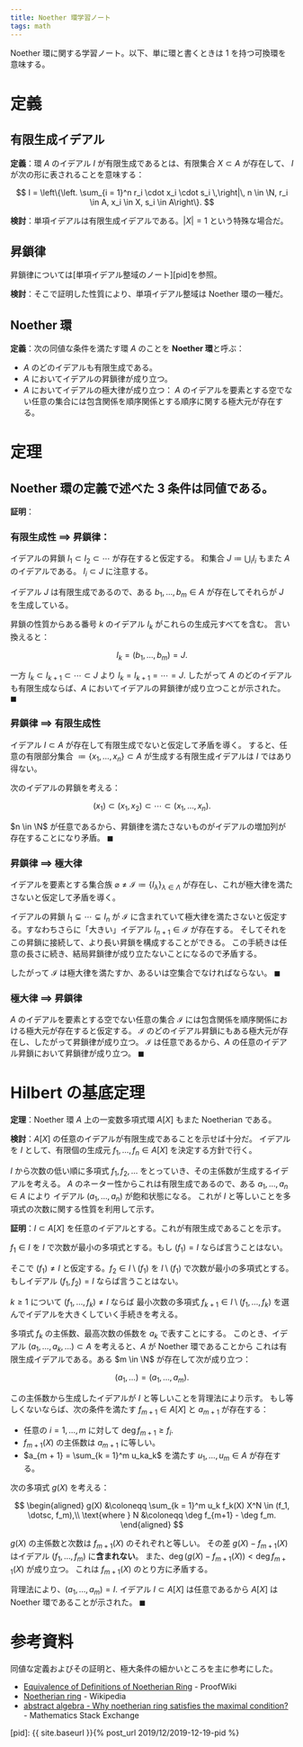 ```yaml
---
title: Noether 環学習ノート
tags: math
---
```


Noether 環に関する学習ノート。以下、単に環と書くときは 1 を持つ可換環を意味する。

# 定義

## 有限生成イデアル

**定義**：環 $A$ のイデアル $I$ が有限生成であるとは、有限集合 $X \subset A$ が存在して、
$I$ が次の形に表されることを意味する：

$$
I = \left\{\left. \sum_{i = 1}^n r_i \cdot x_i \cdot s_i \,\right|\, n \in \N, r_i \in A, x_i \in X, s_i \in A\right\}.
$$

**検討**：単項イデアルは有限生成イデアルである。$\lvert X \rvert = 1$ という特殊な場合だ。

## 昇鎖律

昇鎖律については[単項イデアル整域のノート][pid]を参照。

**検討**：そこで証明した性質により、単項イデアル整域は Noether 環の一種だ。

## Noether 環

**定義**：次の同値な条件を満たす環 $A$ のことを **Noether 環**と呼ぶ：

* $A$ のどのイデアルも有限生成である。
* $A$ においてイデアルの昇鎖律が成り立つ。
* $A$ においてイデアルの極大律が成り立つ：
  $A$ のイデアルを要素とする空でない任意の集合には包含関係を順序関係とする順序に関する極大元が存在する。

# 定理

## Noether 環の定義で述べた 3 条件は同値である。

**証明**：

### 有限生成性 $\implies$ 昇鎖律：

イデアルの昇鎖 $I_1 \subset I_2 \subset \dotsb$ が存在すると仮定する。
和集合 $J \coloneqq \bigcup_{i} I_i$ もまた $A$ のイデアルである。
$I_i \subset J$ に注意する。

イデアル $J$ は有限生成であるので、ある $b_1, \dotsc, b_m \in A$ が存在してそれらが $J$ を生成している。

昇鎖の性質からある番号 $k$ のイデアル $I_k$ がこれらの生成元すべてを含む。
言い換えると：

$$
I_k = (b_1, \dotsc, b_m) = J.
$$

一方 $I_k \subset I_{k + 1} \subset \dotsb \subset J$ より
$I_k = I_{k + 1} = \dotsb = J.$
したがって $A$ のどのイデアルも有限生成ならば、$A$ においてイデアルの昇鎖律が成り立つことが示された。
$\blacksquare$

### 昇鎖律 $\implies$ 有限生成性

イデアル $I \subset A$ が存在して有限生成でないと仮定して矛盾を導く。
すると、任意の有限部分集合 $\coloneqq \lbrace x_1, \dots, x_n \rbrace \subset A$ が生成する有限生成イデアルは
$I$ ではあり得ない。

次のイデアルの昇鎖を考える：

$$
(x_1) \subset (x_1, x_2) \subset \dotsb \subset (x_1, \dotsc, x_n).
$$

$n \in \N$ が任意であるから、昇鎖律を満たさないものがイデアルの増加列が存在することになり矛盾。
$\blacksquare$

### 昇鎖律 $\implies$ 極大律

イデアルを要素とする集合族 $\varnothing \ne \mathscr I \coloneqq \lbrace I_\lambda \rbrace_{\lambda \in \Lambda}$
が存在し、これが極大律を満たさないと仮定して矛盾を導く。

イデアルの昇鎖 $I_1 \subsetneq \dotsb \subsetneq I_n$ が $\mathscr I$
に含まれていて極大律を満たさないと仮定する。すなわちさらに「大きい」イデアル $I_{n + 1} \in \mathscr I$ が存在する。
そしてそれをこの昇鎖に接続して、より長い昇鎖を構成することができる。
この手続きは任意の長さに続き、結局昇鎖律が成り立たないことになるので矛盾する。

したがって $\mathscr I$ は極大律を満たすか、あるいは空集合でなければならない。
$\blacksquare$

### 極大律 $\implies$ 昇鎖律

$A$ のイデアルを要素とする空でない任意の集合 $\mathscr I$ には包含関係を順序関係における極大元が存在すると仮定する。
$\mathscr I$ のどのイデアル昇鎖にもある極大元が存在し、したがって昇鎖律が成り立つ。
$\mathscr I$ は任意であるから、$A$ の任意のイデアル昇鎖において昇鎖律が成り立つ。
$\blacksquare$

# Hilbert の基底定理

**定理**：Noether 環 $A$ 上の一変数多項式環 $A[X]$ もまた Noetherian である。

**検討**：$A[X]$ の任意のイデアルが有限生成であることを示せば十分だ。
イデアルを $I$ として、有限個の生成元 $f_1, \dotsc, f_n \in A[X]$ を決定する方針で行く。

$I$ から次数の低い順に多項式 $f_1, f_2, \dotsc$ をとっていき、その主係数が生成するイデアルを考える。
$A$ のネーター性からこれは有限生成であるので、ある $a_1, \dotsc, a_n \in A$ により
イデアル $(a_1, \dotsc, a_n)$ が飽和状態になる。
これが $I$ と等しいことを多項式の次数に関する性質を利用して示す。

**証明**：$I \subset A[X]$ を任意のイデアルとする。これが有限生成であることを示す。

$f_1 \in I$ を $I$ で次数が最小の多項式とする。もし $(f_1) = I$ ならば言うことはない。

そこで $(f_1) \ne I$ と仮定する。$f_2 \in I\setminus(f_1)$ を $I\setminus(f_1)$ で次数が最小の多項式とする。
もしイデアル $(f_1, f_2) = I$ ならば言うことはない。

$k \ge 1$ について $(f_1, \dotsc, f_k) \ne I$ ならば
最小次数の多項式 $f_{k + 1}\in I\setminus(f_1, \dotsc, f_k)$ を選んでイデアルを大きくしていく手続きを考える。

多項式 $f_k$ の主係数、最高次数の係数を $a_k$ で表すことにする。
このとき、イデアル $(a_1, \dotsc, a_k, \dotsc) \subset A$ を考えると、$A$ が Noether 環であることから
これは有限生成イデアルである。ある $m \in \N$ が存在して次が成り立つ：

$$
(a_1, \dotsc) = (a_1, \dotsc, a_m).
$$

この主係数から生成したイデアルが $I$ と等しいことを背理法により示す。
もし等しくないならば、次の条件を満たす $f_{m + 1}\in A[X]$ と $a_{m + 1}$ が存在する：

* 任意の $i = 1, \dotsc, m$ に対して $\deg f_{m + 1} \ge f_i.$
* $f_{m + 1}(X)$ の主係数は $a_{m + 1}$ に等しい。
* $a_{m + 1} = \sum_{k = 1}^m u_ka_k$ を満たす $u_1, \dotsc, u_m \in A$ が存在する。

次の多項式 $g(X)$ を考える：

$$
\begin{aligned}
g(X) &\coloneqq \sum_{k = 1}^m u_k f_k(X) X^N \in (f_1, \dotsc, f_m),\\
\text{where } N &\coloneqq \deg f_{m+1} - \deg f_m.
\end{aligned}
$$

$g(X)$ の主係数と次数は $f_{m + 1}(X)$ のそれぞれと等しい。
その差 $g(X) - f_{m + 1}(X)$ はイデアル $(f_1, \dotsc, f_m)$ に**含まれない**。
また、$\deg(g(X) - f_{m + 1}(X)) \lt \deg f_{m + 1}(X)$ が成り立つ。
これは $f_{m + 1}(X)$ のとり方に矛盾する。

背理法により、$(a_1, \dotsc, a_m) = I.$
イデアル $I \subset A[X]$ は任意であるから $A[X]$ は Noether 環であることが示された。
$\blacksquare$

# 参考資料

同値な定義およびその証明と、極大条件の細かいところを主に参考にした。

* [Equivalence of Definitions of Noetherian Ring](https://proofwiki.org/wiki/Equivalence_of_Definitions_of_Noetherian_Ring) - ProofWiki
* [Noetherian ring](https://en.wikipedia.org/wiki/Noetherian_ring) - Wikipedia
* [abstract algebra - Why noetherian ring satisfies the maximal condition?](https://math.stackexchange.com/questions/2631016/why-noetherian-ring-satisfies-the-maximal-condition) - Mathematics Stack Exchange

[pid]: {{ site.baseurl }}{% post_url 2019/12/2019-12-19-pid %}
